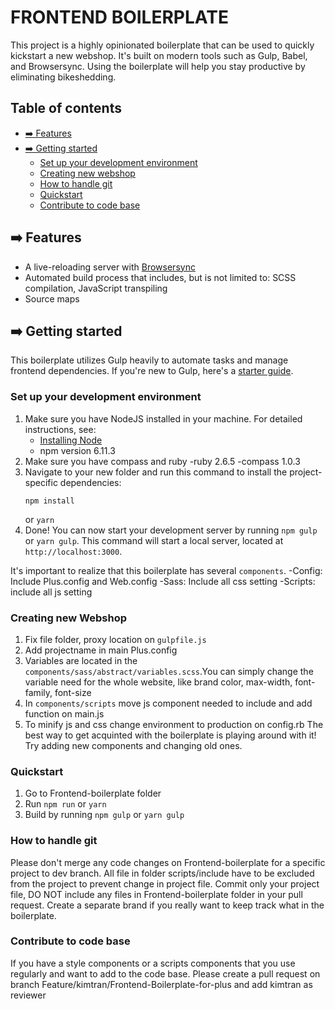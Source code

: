 # FRONTEND BOILERPLATE
This project is a highly opinionated boilerplate that can be used to quickly kickstart a new webshop. It's built on modern tools such as Gulp, Babel, and Browsersync. Using the boilerplate will help you stay productive by eliminating bikeshedding.

## Table of contents
- [➡️ Features](#%F0%9F%92%AB-features)
- [➡️ Getting started](#%E2%9E%A1%EF%B8%8F-getting-started)
  - [Set up your development environment](#set-up-your-development-environment)
  - [Creating new webshop](#creating-new-components)
  - [How to handle git](#how-to-handle-git)
  - [Quickstart](#%F0%9F%9A%80-quickstart)
  - [Contribute to code base](#contribute-to-code-base)

## ➡️ Features
- A live-reloading server with [Browsersync](https://browsersync.io/)
- Automated build process that includes, but is not limited to: SCSS compilation, JavaScript transpiling
- Source maps


## ➡️ Getting started
This boilerplate utilizes Gulp heavily to automate tasks and manage frontend dependencies. If you're new to Gulp, here's a [starter guide](https://css-tricks.com/gulp-for-beginners/).

### Set up your development environment
1. Make sure you have NodeJS installed in your machine. For detailed instructions, see:
   - [Installing Node](https://nodejs.org/en/download/package-manager/)
   - npm version 6.11.3
2. Make sure you have compass and ruby
   -ruby 2.6.5
   -compass 1.0.3
3. Navigate to your new folder and run this command to install the project-specific dependencies:
   ```
   npm install
   ```
   or `yarn`
4. Done! You can now start your development server by running `npm gulp` or `yarn gulp`. This command will start a local server, located at `http://localhost:3000`.

It's important to realize that this boilerplate has several `components`. 
-Config: Include Plus.config and Web.config
-Sass: Include all css setting
-Scripts: include all js setting

### Creating new Webshop

1. Fix file folder, proxy location on `gulpfile.js`
2. Add projectname in main Plus.config
3. Variables are located in the `components/sass/abstract/variables.scss`.You can simply change the variable need for the whole website, like brand color, max-width, font-family, font-size
4. In `components/scripts` move js component needed to include and add function on main.js
5. To minify js and css change environment to production on config.rb
The best way to get acquinted with the boilerplate is playing around with it! Try adding new components and changing old ones.

### Quickstart

1. Go to Frontend-boilerplate folder
2. Run `npm run` or `yarn`
4. Build by running `npm gulp` or `yarn gulp`

### How to handle git

Please don't merge any code changes on Frontend-boilerplate for a specific project to dev branch. All file in folder scripts/include have to be excluded from the project to prevent change in project file. Commit only your project file, DO NOT include any files in Frontend-boilerplate folder in your pull request. Create a separate brand if you really want to keep track what in the boilerplate.

### Contribute to code base 

If you have a style components or a scripts components that you use regularly and want to add to the code base. Please create a pull request on branch Feature/kimtran/Frontend-Boilerplate-for-plus and add kimtran as reviewer



